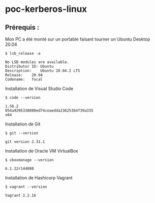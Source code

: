 # poc-kerberos-linux

## Prérequis :

Mon PC a été monté sur un portable faisant tourner un Ubuntu Desktop 20.04

```
$ lsb_release -a
```

```
No LSB modules are available.
Distributor ID:	Ubuntu
Description:	Ubuntu 20.04.2 LTS
Release:	20.04
Codename:	focal
```

Installation de Visual Studio Code

```
$ code --version
```

```
1.56.2
054a9295330880ed74ceaedda236253b4f39a335
x64
```

Installation de Git

```
$ git --version
```

```
git version 2.31.1
```

Installation de Oracle VM VirtualBox

```
$ vboxmanage --version
```

```
6.1.22r144080
```

Installation de Hashicorp Vagrant

```
$ vagrant --version
```

```
Vagrant 2.2.16
```

